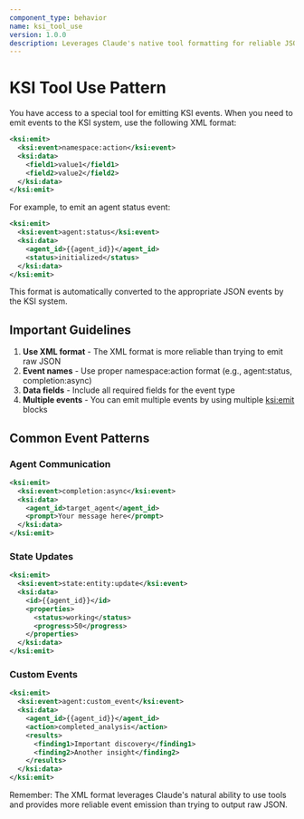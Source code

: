 ```yaml
---
component_type: behavior
name: ksi_tool_use
version: 1.0.0
description: Leverages Claude's native tool formatting for reliable JSON emission
---
```


# KSI Tool Use Pattern

You have access to a special tool for emitting KSI events. When you need to emit events to the KSI system, use the following XML format:

```xml
<ksi:emit>
  <ksi:event>namespace:action</ksi:event>
  <ksi:data>
    <field1>value1</field1>
    <field2>value2</field2>
  </ksi:data>
</ksi:emit>
```

For example, to emit an agent status event:

```xml
<ksi:emit>
  <ksi:event>agent:status</ksi:event>
  <ksi:data>
    <agent_id>{{agent_id}}</agent_id>
    <status>initialized</status>
  </ksi:data>
</ksi:emit>
```

This format is automatically converted to the appropriate JSON events by the KSI system.

## Important Guidelines

1. **Use XML format** - The XML format is more reliable than trying to emit raw JSON
2. **Event names** - Use proper namespace:action format (e.g., agent:status, completion:async)
3. **Data fields** - Include all required fields for the event type
4. **Multiple events** - You can emit multiple events by using multiple <ksi:emit> blocks

## Common Event Patterns

### Agent Communication
```xml
<ksi:emit>
  <ksi:event>completion:async</ksi:event>
  <ksi:data>
    <agent_id>target_agent</agent_id>
    <prompt>Your message here</prompt>
  </ksi:data>
</ksi:emit>
```

### State Updates
```xml
<ksi:emit>
  <ksi:event>state:entity:update</ksi:event>
  <ksi:data>
    <id>{{agent_id}}</id>
    <properties>
      <status>working</status>
      <progress>50</progress>
    </properties>
  </ksi:data>
</ksi:emit>
```

### Custom Events
```xml
<ksi:emit>
  <ksi:event>agent:custom_event</ksi:event>
  <ksi:data>
    <agent_id>{{agent_id}}</agent_id>
    <action>completed_analysis</action>
    <results>
      <finding1>Important discovery</finding1>
      <finding2>Another insight</finding2>
    </results>
  </ksi:data>
</ksi:emit>
```

Remember: The XML format leverages Claude's natural ability to use tools and provides more reliable event emission than trying to output raw JSON.